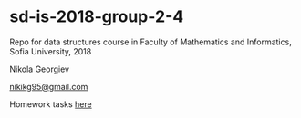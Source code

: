 # sd-is-2018-group-2-4

Repo for data structures course in Faculty of Mathematics and Informatics, Sofia University, 2018

Nikola Georgiev

nikikg95@gmail.com

Homework tasks [here](https://docs.google.com/document/d/1MNnEKERic4xylaV1fx91uihYWMBuxsArudL8sQfcZsg/edit?usp=sharing)

